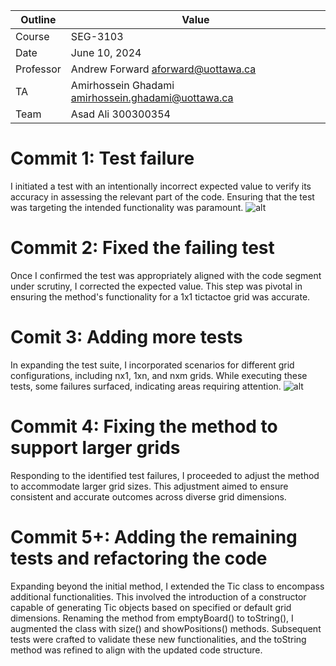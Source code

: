 Outline | Value
--------|-------
Course | SEG-3103
Date | June 10, 2024
Professor | Andrew Forward aforward@uottawa.ca
TA | Amirhossein Ghadami amirhossein.ghadami@uottawa.ca
Team | Asad Ali 300300354

# Commit 1: Test failure
I initiated a test with an intentionally incorrect expected value to verify its accuracy in assessing the relevant part of the code. Ensuring that the test was targeting the intended functionality was paramount.
![alt](https://user-images.githubusercontent.com/55165979/121284314-a8632f00-c8aa-11eb-928c-63344952c1f8.png)

# Commit 2: Fixed the failing test
Once I confirmed the test was appropriately aligned with the code segment under scrutiny, I corrected the expected value. This step was pivotal in ensuring the method's functionality for a 1x1 tictactoe grid was accurate.

# Comit 3: Adding more tests
In expanding the test suite, I incorporated scenarios for different grid configurations, including nx1, 1xn, and nxm grids. While executing these tests, some failures surfaced, indicating areas requiring attention.
![alt](https://user-images.githubusercontent.com/55165979/121284525-0132c780-c8ab-11eb-8bad-23f07a5f8a07.png)

# Commit 4: Fixing the method to support larger grids
Responding to the identified test failures, I proceeded to adjust the method to accommodate larger grid sizes. This adjustment aimed to ensure consistent and accurate outcomes across diverse grid dimensions.

# Commit 5+: Adding the remaining tests and refactoring the code
Expanding beyond the initial method, I extended the Tic class to encompass additional functionalities. This involved the introduction of a constructor capable of generating Tic objects based on specified or default grid dimensions. Renaming the method from emptyBoard() to toString(), I augmented the class with size() and showPositions() methods. Subsequent tests were crafted to validate these new functionalities, and the toString method was refined to align with the updated code structure.
